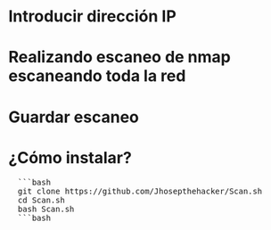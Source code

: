 # Introducir dirección IP

# Realizando escaneo de nmap escaneando toda la red

# Guardar escaneo

#  ¿Cómo instalar?

<pre>
  ```bash
  git clone https://github.com/Jhosepthehacker/Scan.sh
  cd Scan.sh
  bash Scan.sh
  ```bash
</pre>

